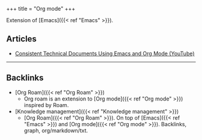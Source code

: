 +++
title = "Org mode"
+++


Extension of [Emacs]({{< ref "Emacs" >}}).

## Articles

-   [Consistent Technical Documents Using Emacs and Org Mode (YouTube)](https://www.youtube.com/watch?v=0g9BcZvQbXU)



---
## Backlinks
* [Org Roam]({{< ref "Org Roam" >}})
	* Org roam is an extension to [Org mode]({{< ref "Org mode" >}}) inspired by Roam.
* [Knowledge management]({{< ref "Knowledge management" >}})
	* [Org Roam]({{< ref "Org Roam" >}}). On top of [Emacs]({{< ref "Emacs" >}}) and [Org mode]({{< ref "Org mode" >}}). Backlinks, graph, org/markdown/txt.

